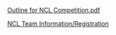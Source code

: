 [Outline for NCL Competition.pdf](https://github.com/NataIeigh/NCL-Spring-2022/files/7602108/CryptoKaits.NCL.Coaching.Guide-v1.0.pdf)

 <a href = "https://cyberskyline.com/events/ncl/info#brackets" target = "_self">NCL Team Information/Registration</a>
